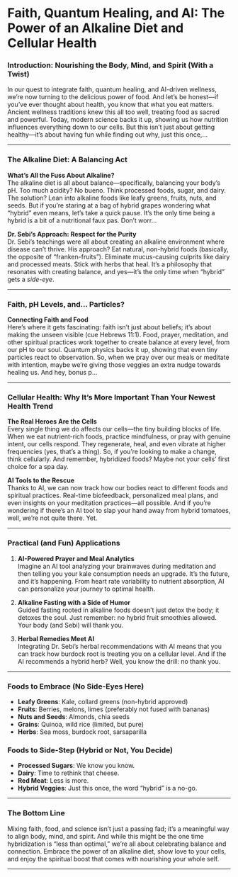 # Faith, Quantum Healing, and AI: The Power of an Alkaline Diet and Cellular Health

### Introduction: Nourishing the Body, Mind, and Spirit (With a Twist)

In our quest to integrate faith, quantum healing, and AI-driven wellness, we’re now turning to the delicious power of food. And let’s be honest—if you’ve ever thought about health, you know that what you eat matters. Ancient wellness traditions knew this all too well, treating food as sacred and powerful. Today, modern science backs it up, showing us how nutrition influences everything down to our cells. But this isn’t just about getting healthy—it’s about having fun while finding out why, just this once,...

---

### The Alkaline Diet: A Balancing Act

**What’s All the Fuss About Alkaline?**  
The alkaline diet is all about balance—specifically, balancing your body’s pH. Too much acidity? No bueno. Think processed foods, sugar, and dairy. The solution? Lean into alkaline foods like leafy greens, fruits, nuts, and seeds. But if you’re staring at a bag of hybrid grapes wondering what “hybrid” even means, let’s take a quick pause. It’s the only time being a hybrid is a bit of a nutritional faux pas. Don’t worr...

**Dr. Sebi’s Approach: Respect for the Purity**  
Dr. Sebi’s teachings were all about creating an alkaline environment where disease can’t thrive. His approach? Eat natural, non-hybrid foods (basically, the opposite of “franken-fruits”). Eliminate mucus-causing culprits like dairy and processed meats. Stick with herbs that heal. It’s a philosophy that resonates with creating balance, and yes—it’s the only time when “hybrid” gets a *side-eye*.

---

### Faith, pH Levels, and… Particles?

**Connecting Faith and Food**  
Here’s where it gets fascinating: faith isn’t just about beliefs; it’s about making the unseen visible (cue Hebrews 11:1). Food, prayer, meditation, and other spiritual practices work together to create balance at every level, from our pH to our soul. Quantum physics backs it up, showing that even tiny particles react to observation. So, when we pray over our meals or meditate with intention, maybe we’re giving those veggies an extra nudge towards healing us. And hey, bonus p...

---

### Cellular Health: Why It’s More Important Than Your Newest Health Trend

**The Real Heroes Are the Cells**  
Every single thing we do affects our cells—the tiny building blocks of life. When we eat nutrient-rich foods, practice mindfulness, or pray with genuine intent, our cells respond. They regenerate, heal, and even vibrate at higher frequencies (yes, that’s a thing). So, if you’re looking to make a change, think cellularly. And remember, hybridized foods? Maybe not your cells’ first choice for a spa day.

**AI Tools to the Rescue**  
Thanks to AI, we can now track how our bodies react to different foods and spiritual practices. Real-time biofeedback, personalized meal plans, and even insights on your meditation practices—all possible. And if you’re wondering if there’s an AI tool to slap your hand away from hybrid tomatoes, well, we’re not quite there. Yet.

---

### Practical (and Fun) Applications

1. **AI-Powered Prayer and Meal Analytics**  
   Imagine an AI tool analyzing your brainwaves during meditation and then telling you your kale consumption needs an upgrade. It’s the future, and it’s happening. From heart rate variability to nutrient absorption, AI can personalize your journey to optimal health.

2. **Alkaline Fasting with a Side of Humor**  
   Guided fasting rooted in alkaline foods doesn’t just detox the body; it detoxes the soul. Just remember: no hybrid fruit smoothies allowed. Your body (and Sebi) will thank you.

3. **Herbal Remedies Meet AI**  
   Integrating Dr. Sebi’s herbal recommendations with AI means that you can track how burdock root is treating you on a cellular level. And if the AI recommends a hybrid herb? Well, you know the drill: no thank you.

---

### Foods to Embrace (No Side-Eyes Here)

- **Leafy Greens**: Kale, collard greens (non-hybrid approved)
- **Fruits**: Berries, melons, limes (preferably not fused with bananas)
- **Nuts and Seeds**: Almonds, chia seeds
- **Grains**: Quinoa, wild rice (limited, but pure)
- **Herbs**: Sea moss, burdock root, sarsaparilla

### Foods to Side-Step (Hybrid or Not, You Decide)

- **Processed Sugars**: We know you know.
- **Dairy**: Time to rethink that cheese.
- **Red Meat**: Less is more.
- **Hybrid Veggies**: Just this once, the word “hybrid” is a no-go.

---

### The Bottom Line

Mixing faith, food, and science isn’t just a passing fad; it’s a meaningful way to align body, mind, and spirit. And while this might be the one time hybridization is “less than optimal,” we’re all about celebrating balance and connection. Embrace the power of an alkaline diet, show love to your cells, and enjoy the spiritual boost that comes with nourishing your whole self.

---
